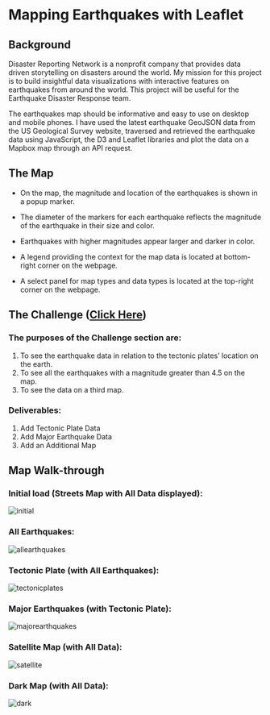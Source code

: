 # Mapping Earthquakes with Leaflet

## Background

Disaster Reporting Network is a nonprofit company that provides data driven storytelling on disasters around the world. My mission for this project is to build insightful data visualizations with interactive features on earthquakes from around the world. This project will be useful for the Earthquake Disaster Response team. 

The earthquakes map should be informative and easy to use on desktop and mobile phones. I have used the latest earthquake GeoJSON data from the US Geological Survey website, traversed and retrieved the earthquake data using JavaScript, the D3 and Leaflet libraries and plot the data on a Mapbox map through an API request.


## The Map

- On the map, the magnitude and location of the earthquakes is shown in a popup marker. 

- The diameter of the markers for each earthquake reflects the magnitude of the earthquake in their size and color. 

- Earthquakes with higher magnitudes appear larger and darker in color.

- A legend providing the context for the map data is located at bottom-right corner on the webpage.

- A select panel for map types and data types is located at the top-right corner on the webpage.

## The Challenge ([Click Here](https://github.com/weihaolun/Mapping_Earthquakes/tree/main/Earthquake_Challenge))

### The purposes of the Challenge section are:
1.	To see the earthquake data in relation to the tectonic plates’ location on the earth.
2.	To see all the earthquakes with a magnitude greater than 4.5 on the map.
3.	To see the data on a third map.


### Deliverables:
1.	Add Tectonic Plate Data
2.	Add Major Earthquake Data
3.	Add an Additional Map

## Map Walk-through

### Initial load (Streets Map with All Data displayed):

![initial](https://user-images.githubusercontent.com/84211948/133013926-c0b74b61-9f94-4012-bbdd-8d7a47f8cf34.png)

### All Earthquakes:

![allearthquakes](https://user-images.githubusercontent.com/84211948/133014032-4e19e612-38ae-4e23-949f-6d740de2b892.png)

### Tectonic Plate (with All Earthquakes):

![tectonicplates](https://user-images.githubusercontent.com/84211948/133014055-b7792e3f-0f25-48ef-ba7b-7255bf58ebba.png)

### Major Earthquakes (with Tectonic Plate):

![majorearthquakes](https://user-images.githubusercontent.com/84211948/133014076-396f419e-e6cd-4563-96a3-32bfff475753.png)

### Satellite Map (with All Data):

![satellite](https://user-images.githubusercontent.com/84211948/133014101-b0c8dde1-5bed-4c26-93c8-b8cf43e2a897.png)

### Dark Map (with All Data):

![dark](https://user-images.githubusercontent.com/84211948/133014123-ee7e0eca-572a-41f4-a1b1-b79e1e568ef3.png)

